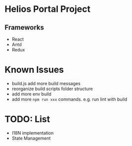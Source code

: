 # Helios Portal Project
## Frameworks
- React
- Antd
- Redux



# Known Issues
- build.js add more build messages
- reorganize build scripts folder structure
- add more env build
- add more `npm run xxx` commands. e.g. run lint with build


# TODO: List
- I18N implementation
- State Management